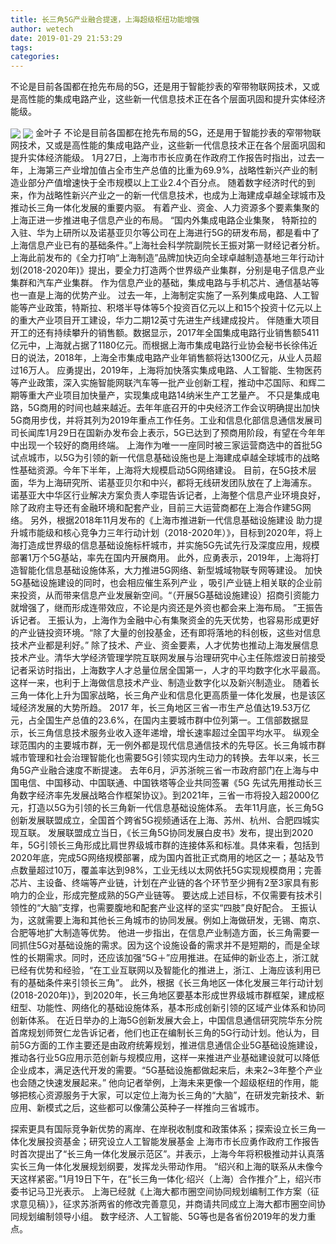 ```yaml
---
title: 长三角5G产业融合提速，上海超级枢纽功能增强
author: wetech
date: 2019-01-29 21:53:29
tags: 
categories: 
---
```

不论是目前各国都在抢先布局的5G，还是用于智能抄表的窄带物联网技术，又或是高性能的集成电路产业，这些新一代信息技术正在各个层面巩固和提升实体经济能级。
<!-- more -->
<img align="center" border="0" src="https://imgcdn.yicai.com/uppics/images/2019/01/25d29ded7cf64efa610fc14781ded4a6.jpg" />
<img align="center" border="0" src="https://imgcdn.yicai.com/uppics/images/2019/01/e3c9efaeab51a492922875bb0845710f.jpg" />
金叶子
不论是目前各国都在抢先布局的5G，还是用于智能抄表的窄带物联网技术，又或是高性能的集成电路产业，这些新一代信息技术正在各个层面巩固和提升实体经济能级。
1月27日，上海市市长应勇在作政府工作报告时指出，过去一年，上海第三产业增加值占全市生产总值的比重为69.9%，战略性新兴产业的制造业部分产值增速快于全市规模以上工业2.4个百分点。
随着数字经济时代的到来，作为战略性新兴产业之一的新一代信息技术，也成为上海建成卓越全球城市及推动长三角一体化发展的重要内驱。
有着产业、资金、人力资源多个要素集聚的上海正进一步推进电子信息产业的布局。
“国内外集成电路企业集聚， 特斯拉的入驻、华为上研所以及诺基亚贝尔等公司在上海进行5G的研发布局，都是看中了上海信息产业已有的基础条件。”上海社会科学院副院长王振对第一财经记者分析。
上海此前发布的《全力打响“上海制造”品牌加快迈向全球卓越制造基地三年行动计划(2018-2020年)》提出，要全力打造两个世界级产业集群，分别是电子信息产业集群和汽车产业集群。
作为信息产业的基础，集成电路与手机芯片、通信基站等也一直是上海的优势产业。
过去一年，上海制定实施了一系列集成电路、人工智能等产业政策，特斯拉、积塔半导体等5个投资百亿元以上和15个投资十亿元以上的重大产业项目开工建设，华力二期12英寸先进生产线建成投片。
伴随重大项目开工的还有持续攀升的销售额。数据显示，2017年全国集成电路行业销售额5411亿元中，上海就占据了1180亿元。而根据上海市集成电路行业协会秘书长徐伟近日的说法，2018年，上海全市集成电路产业年销售额将达1300亿元，从业人员超过16万人。
应勇提出，2019年，上海将加快落实集成电路、人工智能、生物医药等产业政策，深入实施智能网联汽车等一批产业创新工程，推动中芯国际、和辉二期等重大产业项目加快量产，实现集成电路14纳米生产工艺量产。
不只是集成电路，5G商用的时间也越来越近。去年年底召开的中央经济工作会议明确提出加快5G商用步伐，并将其列为2019年重点工作任务。工业和信息化部信息通信发展司司长闻库1月29日在国新办发布会上表示，5G已达到了预商用阶段，有望在今年年中出现一个较好的商用终端。
上海作为唯一一座同时被三家运营商选中的首批5G试点城市，以5G为引领的新一代信息基础设施也是上海建成卓越全球城市的战略性基础资源。今年下半年，上海将大规模启动5G网络建设。
目前，在5G技术层面，华为上海研究所、诺基亚贝尔和中兴，都将无线研发团队放在了上海浦东。
诺基亚大中华区行业解决方案负责人李琨告诉记者，上海整个信息产业环境良好，除了政府主导还有金融环境和配套产业，目前三大运营商都在上海合作建5G网络。
另外，根据2018年11月发布的《上海市推进新一代信息基础设施建设 助力提升城市能级和核心竞争力三年行动计划（2018-2020年）》，目标到2020年，将上海打造成世界级的信息基础设施标杆城市，并实施5G先试先行及深度应用，规模部署1万个5G基站，率先在国内开展商用。
此外，应勇表示，2019年，上海将打造智能化信息基础设施体系，大力推进5G网络、新型城域物联专网等建设。
加快5G基础设施建设的同时，也会相应催生系列产业 ，吸引产业链上相关联的企业前来投资，从而带来信息产业发展新空间。“（开展5G基础设施建设）招商引资能力就增强了，继而形成连带效应，不论是内资还是外资也都会来上海布局。 ”王振告诉记者。
王振认为，上海作为金融中心有集聚资金的先天优势，也容易形成更好的产业链投资环境。“除了大量的创投基金，还有即将落地的科创板，这些对信息技术产业都是利好。”
除了技术、产业、资金要素，人才优势也推动上海发展信息技术产业。清华大学经济管理学院互联网发展与治理研究中心主任陈煜波日前接受记者采访时指出，上海数字人才总量位居全国第一，人才的平均数字化水平最高。这样一来，也利于上海做信息技术产业、制造业数字化以及新兴制造业。
随着长三角一体化上升为国家战略，长三角产业和信息化更高质量一体化发展，也是该区域经济发展的大势所趋。
2017 年，长三角地区三省一市生产总值达19.53万亿元，占全国生产总值的23.6%，在国内主要城市群中位列第一。工信部数据显示，长三角信息技术服务业收入逐年递增，增长速率超过全国平均水平。
纵观全球范围内的主要城市群，无一例外都是现代信息通信技术的先导区。长三角城市群城市管理和社会治理智能化也需要5G引领实现内生动力的转换。去年以来，长三角5G产业融合速度不断提速。
去年6月，沪苏浙皖三省一市政府部门在上海与中国电信、中国移动、中国联通、中国铁塔等企业共同签署《5G 先试先用推动长三角数字经济率先发展战略合作框架协议》。到2021年，三省一市将投入超2000亿元，打造以5G为引领的长三角新一代信息基础设施体系。
去年11月底，长三角5G创新发展联盟成立，全国首个跨省5G视频通话在上海、苏州、杭州、合肥四城实现互联。
发展联盟成立当日，《长三角5G协同发展白皮书》发布，提出到2020年，5G引领长三角形成比肩世界级城市群的连接体系和标准。具体来看，包括到2020年底，完成5G网络规模部署，成为国内首批正式商用的地区之一；基站及节点数量超过10万，覆盖率达到98%，工业无线以太网依托5G实现规模商用；完善芯片、主设备、终端等产业链，计划在产业链的各个环节至少拥有2至3家具有影响力的企业，形成完整成熟的5G产业链等。
要达成上述目标，不仅需要有技术引领性的“大脑”支撑，也需要腹地和配套产业这样的坚实“四肢”良好配合。
王振认为，这就需要上海和其他长三角城市的协同发展。例如上海做研发，无锡、南京、合肥等地扩大制造等优势。
他进一步指出，在信息产业制造方面，长三角需要一同抓住5G对基础设施的需求。因为这个设施设备的需求并不是短期的，而是全球性的长期需求。同时，还应该加强“5G＋”应用推进。在延伸的新业态上，浙江就已经有优势和经验，“在工业互联网以及智能化的推进上，浙江、上海应该利用已有的基础条件来引领长三角”。
此外，根据《长三角地区一体化发展三年行动计划(2018-2020年)》，到2020年，长三角地区要基本形成世界级城市群框架，建成枢纽型、功能性、网络化的基础设施体系，基本形成创新引领的区域产业体系和协同创新体系。
在近日举办的上海5G创新发展大会上，中国信息通信研究院华东分院首席规划师贺仁龙告诉记者，他们也正在编制长三角的5G行动计划。他认为，目前5G方面的工作主要还是由政府统筹规划，推进信息通信企业5G基础设施建设，推动各行业5G应用示范创新与规模应用，这样一来推进产业基础建设就可以降低企业成本，满足迭代开发的需要。“5G基础设施都做起来后，未来2~3年整个产业也会随之快速发展起来。”
他向记者举例，上海未来更像一个超级枢纽的作用，能够把核心资源服务于大家，可以定位上海为长三角的“大脑”，在研发完新技术、新应用、新模式之后，这些都可以像蒲公英种子一样推向三省城市。
 
 
探索更具有国际竞争新优势的离岸、在岸税收制度和政策体系；探索设立长三角一体化发展投资基金；研究设立人工智能发展基金
上海市市长应勇作政府工作报告时首次提出了“长三角一体化发展示范区”。并表示，上海今年将积极推动并认真落实长三角一体化发展规划纲要，发挥龙头带动作用。
“绍兴和上海的联系从未像今天这样紧密。”1月19日下午，在“长三角一体化·绍兴（上海）合作推介”上，绍兴市委书记马卫光表示。
上海已经就《上海大都市圈空间协同规划编制工作方案（征求意见稿）》，征求苏浙两省的修改完善意见，并商请共同成立上海大都市圈空间协同规划编制领导小组。
数字经济、人工智能、5G等也是各省份2019年的发力重点。
